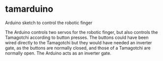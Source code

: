 # tamarduino
Arduino sketch to control the robotic finger

The Arduino controls two servos for the robotic finger, but also controls the Tamagotchi according to button presses. The buttons could have been wired directly to the Tamagotchi but they would have needed an inverter gate, as the buttons are normally closed, and those of a Tamagotchi are normally open. The Arduino acts as an inverter gate.
